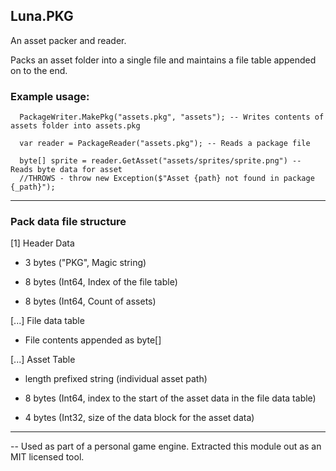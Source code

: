 ## Luna.PKG

An asset packer and reader. 

Packs an asset folder into a single file and maintains a file table appended on to the end.


### Example usage:


      PackageWriter.MakePkg("assets.pkg", "assets"); -- Writes contents of assets folder into assets.pkg
  
      var reader = PackageReader("assets.pkg"); -- Reads a package file
  
      byte[] sprite = reader.GetAsset("assets/sprites/sprite.png") -- Reads byte data for asset
      //THROWS - throw new Exception($"Asset {path} not found in package {_path}");

---

### Pack data file structure

[1] Header Data

- 3 bytes ("PKG", Magic string) 
  
- 8 bytes (Int64, Index of the file table)
  
- 8 bytes (Int64, Count of assets)


[...] File data table
  
- File contents appended as byte[]
  

[...] Asset Table
  
  - length prefixed string (individual asset path)
    
  - 8 bytes (Int64, index to the start of the asset data in the file data table)
    
  - 4 bytes (Int32, size of the data block for the asset data)

---

-- Used as part of a personal game engine. Extracted this module out as an MIT licensed tool.
